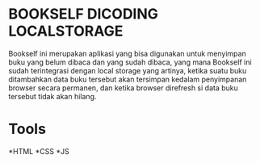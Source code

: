 # BOOKSELF DICODING LOCALSTORAGE

Bookself ini merupakan aplikasi yang bisa digunakan untuk menyimpan buku yang belum dibaca dan yang sudah dibaca, yang mana Bookself ini sudah terintegrasi dengan local storage
yang artinya, ketika suatu buku ditambahkan data buku tersebut akan tersimpan kedalam penyimpanan browser secara permanen, dan ketika browser direfresh si data buku tersebut
tidak akan hilang.

# Tools

*HTML
*CSS
*JS

